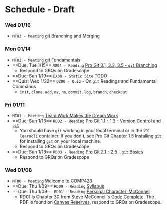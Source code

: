 # Schedule - Draft

### Wed 01/16

* `MT03 - Meeting` [git Branching and Merging](meetings/2025_01_16.md)

### Mon 01/14

* `MT02 - Meeting` [git Fundamentals](meetings/2025_01_14.md)
* ==Due: Tue 1/15== `RD04 - Reading` [Pro Git 3.1, 3.2, 3.5 - `git` Branching](https://git-scm.com/book/en/v2/Git-Branching-Branches-in-a-Nutshell) 
    * Respond to GRQs on Gradescope
* ==Due: Sun 1/19== `EX00 - Static Site` [TODO](#TODO)
* ==Quiz: Wed 1/22== `QZ00 - Quiz` - On `git` Readings and Fundamental Commands
    * `init`, `clone`, `add`, `mv`, `rm`, `commit`, `log`, `branch`, `checkout`

### Fri 01/11

* `MT01 - Meeting` [Team Work Makes the Dream Work](meetings/2025_01_11.md)
* ==Due: Sun 1/13== `RD02 - Reading` [Pro Git 1.1 - 1.3 - Version Control and `git`](https://git-scm.com/book/en/v2/Getting-Started-About-Version-Control) 
    * You should have `git` working in your local terminal or in the 211 `learncli` container. If you don't, see [Pro Git Chapter 1.5 Installing `git`](https://git-scm.com/book/en/v2/Getting-Started-Installing-Git) for installing `git` on your local machine.
    * Respond to GRQs on Gradescope
* ==Due: Sun 1/13== `RD03 - Reading` [Pro Git 2.1 - 2.5 - `git` Basics](https://git-scm.com/book/en/v2/Git-Basics-Getting-a-Git-Repository)
    * Respond to GRQs on Gradescope

### Wed 01/08

* `MT00 - Meeting` [Welcome to COMP423](meetings/2025_01_09.md)
* ==Due: Thu 1/09== `RD00 - Reading` [Syllabus](resources/syllabus.md) 
* ==Due: Thu 1/09== `RD01 - Reading` [Personal Character, McConnel](https://canvas.unc.edu) 
    * RD01 is Chapter 30 from Steve McConnell's [Code Complete](https://www.amazon.com/Code-Complete-Practical-Handbook-Construction/dp/0735619670). The PDF is found on [Canvas Reserves](https://canvas.unc.edu), respond to GRQs on Gradescope.